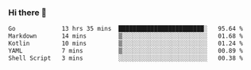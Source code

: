 ### Hi there 👋

<!--
**yeya24/yeya24** is a ✨ _special_ ✨ repository because its `README.md` (this file) appears on your GitHub profile.

Here are some ideas to get you started:

- 🔭 I’m currently working on ...
- 🌱 I’m currently learning ...
- 👯 I’m looking to collaborate on ...
- 🤔 I’m looking for help with ...
- 💬 Ask me about ...
- 📫 How to reach me: ...
- 😄 Pronouns: ...
- ⚡ Fun fact: ...
-->

<!--START_SECTION:waka-->

```txt
Go             13 hrs 35 mins  ████████████████████████░   95.64 %
Markdown       14 mins         ▒░░░░░░░░░░░░░░░░░░░░░░░░   01.68 %
Kotlin         10 mins         ▒░░░░░░░░░░░░░░░░░░░░░░░░   01.24 %
YAML           7 mins          ▒░░░░░░░░░░░░░░░░░░░░░░░░   00.89 %
Shell Script   3 mins          ░░░░░░░░░░░░░░░░░░░░░░░░░   00.38 %
```

<!--END_SECTION:waka-->
